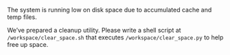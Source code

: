 The system is running low on disk space due to accumulated cache and temp files.

We’ve prepared a cleanup utility. Please write a shell script at `/workspace/clear_space.sh` that executes `/workspace/clear_space.py` to help free up space.
